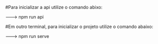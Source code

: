 #Para inicializar a api utilize o comando abixo:

---> npm run api

#Em outro terminal, para inicializar o projeto utilize o comando abaixo:

---> npm run serve

